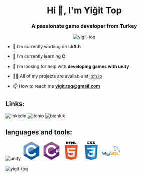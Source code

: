 <h1 align="center">Hi 👋, I'm Yiğit Top</h1>
<h3 align="center">A passionate game developer from Turkey</h3>

<p align="center"> <img src="https://komarev.com/ghpvc/?username=ElbruzNartThawkho&label=Profile%20views&color=ff69b4&style=flat" alt="yigit-toq" /> </p>

- 🔭 I’m currently working on **libft.h**

- 🌱 I’m currently learning **C**

- 🤝 I’m looking for help with **developing games with unity**

- 👨‍💻 All of my projects are available at [itch.io](https://yigit-toq.itch.io/)

- 📫 How to reach me **yigit.toq@gmail.com**

## **Links:**
<p align="left">
<img href="https://www.linkedin.com/in/yigit-top/" src="https://upload.wikimedia.org/wikipedia/commons/thumb/8/81/LinkedIn_icon.svg/120px-LinkedIn_icon.svg.png" alt="linkedin" width="50" height="50"/> </a> <a target="_blank" rel="noreferrer">
<img src="https://static.itch.io/images/itchio-textless-black.svg" alt="itchio" width="50" height="50"/> </a> <a target="_blank" rel="noreferrer">
<img src="https://gcdn.bionluk.com/site/general/bionluk_logo_gk.png" alt="bionluk" width="140" height="40"/> </a> <a target="_blank" rel="noreferrer">
</p>

## **languages and tools:**
<p align="left">
<a target="_blank" rel="noreferrer"> <img src="https://www.vectorlogo.zone/logos/unity3d/unity3d-icon.svg" alt="unity" width="60" height="60"/> </a>
<a target="_blank" rel="noreferrer"> <img src="https://raw.githubusercontent.com/devicons/devicon/master/icons/c/c-original.svg" alt="c" width="60" height="60"/> </a>
<a target="_blank" rel="noreferrer"> <img src="https://raw.githubusercontent.com/devicons/devicon/master/icons/csharp/csharp-original.svg" alt="csharp" width="60" height="60"/> </a>
  <a target="_blank" rel="noreferrer"> <img src="https://raw.githubusercontent.com/devicons/devicon/master/icons/html5/html5-original-wordmark.svg" alt="html5" width="60" height="60"/> </a>
  <a target="_blank" rel="noreferrer"> <img src="https://raw.githubusercontent.com/devicons/devicon/master/icons/css3/css3-original-wordmark.svg" alt="css3" width="60" height="60"/> </a>
<a target="_blank" rel="noreferrer"> <img src="https://raw.githubusercontent.com/devicons/devicon/master/icons/mysql/mysql-original-wordmark.svg" alt="mysql" width="60" height="60"/> </a>
</p>

<p><img align="center" src="https://github-readme-stats.vercel.app/api/top-langs?username=yigit-toq&show_icons=true&locale=en&layout=compact" alt="yigit-toq" /></p>
